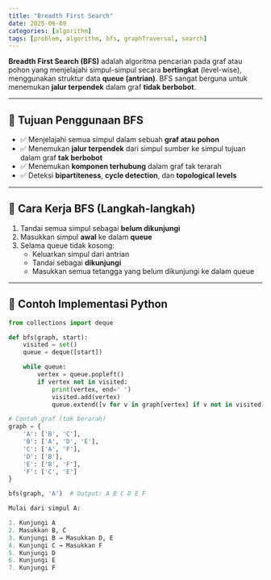 ```yaml
---
title: "Breadth First Search"
date: 2025-06-09
categories: [algorithm]
tags: [problem, algorithm, bfs, graphTraversal, search]
---
```


**Breadth First Search (BFS)** adalah algoritma pencarian pada graf atau pohon yang menjelajahi simpul-simpul secara **bertingkat** (level-wise), menggunakan struktur data **queue (antrian)**. BFS sangat berguna untuk menemukan **jalur terpendek** dalam graf **tidak berbobot**.

---

## 🎯 Tujuan Penggunaan BFS

- ✅ Menjelajahi semua simpul dalam sebuah **graf atau pohon**
- ✅ Menemukan **jalur terpendek** dari simpul sumber ke simpul tujuan dalam graf **tak berbobot**
- ✅ Menemukan **komponen terhubung** dalam graf tak terarah
- ✅ Deteksi **bipartiteness**, **cycle detection**, dan **topological levels**

---

## 🧠 Cara Kerja BFS (Langkah-langkah)

1. Tandai semua simpul sebagai **belum dikunjungi**
2. Masukkan simpul **awal** ke dalam **queue**
3. Selama queue tidak kosong:
   - Keluarkan simpul dari antrian
   - Tandai sebagai **dikunjungi**
   - Masukkan semua tetangga yang belum dikunjungi ke dalam queue

---

## 📌 Contoh Implementasi Python

```python
from collections import deque

def bfs(graph, start):
    visited = set()
    queue = deque([start])

    while queue:
        vertex = queue.popleft()
        if vertex not in visited:
            print(vertex, end=' ')
            visited.add(vertex)
            queue.extend([v for v in graph[vertex] if v not in visited])

# Contoh graf (tak berarah)
graph = {
    'A': ['B', 'C'],
    'B': ['A', 'D', 'E'],
    'C': ['A', 'F'],
    'D': ['B'],
    'E': ['B', 'F'],
    'F': ['C', 'E']
}

bfs(graph, 'A')  # Output: A B C D E F

Mulai dari simpul A:

1. Kunjungi A
2. Masukkan B, C
3. Kunjungi B → Masukkan D, E
4. Kunjungi C → Masukkan F
5. Kunjungi D
6. Kunjungi E
7. Kunjungi F
